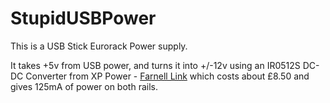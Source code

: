 # StupidUSBPower

This is a USB Stick Eurorack Power supply. 

It takes +5v from USB power, and turns it into +/-12v using an IR0512S DC-DC Converter from XP Power - [Farnell Link](http://uk.farnell.com/xp-power/ir0512s/dc-dc-converter-semi-reg-dual/dp/1860988) which costs about £8.50 and gives 125mA of power on both rails.  

